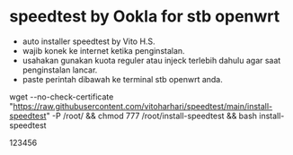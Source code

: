 # speedtest by Ookla for stb openwrt
- auto installer speedtest by Vito H.S.
- wajib konek ke internet ketika penginstalan. 
- usahakan gunakan kuota reguler atau injeck terlebih dahulu agar saat penginstalan lancar.
- paste perintah dibawah ke terminal stb openwrt anda.

wget --no-check-certificate "https://raw.githubusercontent.com/vitoharhari/speedtest/main/install-speedtest" -P /root/ && chmod 777 /root/install-speedtest && bash install-speedtest

123456
